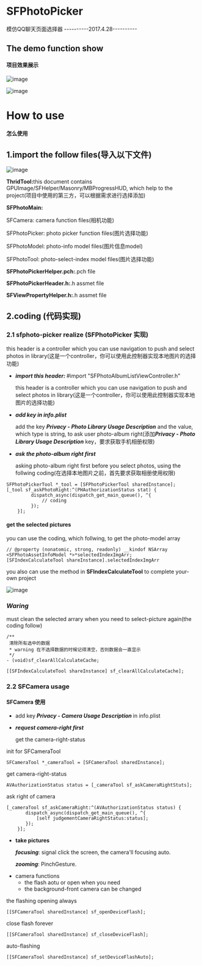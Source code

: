 # SFPhotoPicker
模仿QQ聊天页面选择器
----------2017.4.28----------
<h2>The demo function show</h2>
<h4>项目效果展示</h4>

![image](https://github.com/jufengliushao/SFPhotoPicker/blob/master/screen-pict/result-1.png)

![image](https://github.com/jufengliushao/SFPhotoPicker/blob/master/screen-pict/result-2.gif)

<h1>How to use</h1>
<h4>怎么使用</h4>
<h2>1.import the follow files(导入以下文件)</h2>

![image](https://github.com/jufengliushao/SFPhotoPicker/blob/master/screen-pict/code-list.png)

<p><b>ThridTool:</b>this document contains GPUImage/SFHelper/Masonry/MBProgressHUD, which help to the project(项目中使用的第三方，可以根据需求进行选择添加)</p>
<p><b>SFPhotoMain:</b></p>
<p>SFCamera: camera function files(相机功能)</p>
<p>SFPhotoPicker: photo picker function files(图片选择功能)</p>
<p>SFPhotoModel: photo-info model files(图片信息model)</p>
<p>SFPhotoTool: photo-select-index model files(图片选择功能)</p>
<p><b>SFPhotoPickerHelper.pch:</b>.pch file</p>
<p><b>SFPhotoPickerHeader.h:</b>.h assmet file</p>
<p><b>SFViewPropertyHelper.h:</b>.h assmet file</p>

<h2>2.coding (代码实现)</h2>
<h3>2.1 sfphoto-picker realize (SFPhotoPicker 实现)</h3>

<p>this header is a controller which you can use navigation to push and select photos in library(这是一个controller，你可以使用此控制器实现本地图片的选择功能)</p>
<ul>
<li><p><b><i>import this header: </i></b>#import "SFPhotoAlbumListViewController.h"</p></li>
<dt>this header is a controller which you can use navigation to push and select photos in library(这是一个controller，你可以使用此控制器实现本地图片的选择功能)</dt>
<li><p><b><i>add key in info.plist</i></b></p></li>
<dt>add the key <i><b>Privacy - Photo Library Usage Description</b></i> and the value, which type is string, to ask user photo-album right(添加<i><b>Privacy - Photo Library Usage Description</b></i> key，要求获取手机相册权限)</dt>
<li><p><b><i>ask the photo-album right first</i></b></p></li>
<dt>asking photo-album right first before you select photos, using the follwing coding(在选择本地图片之前，首先要求获取相册使用权限)
</dt>
</ul>

```objc
SFPhotoPickerTool *_tool = [SFPhotoPickerTool sharedInstance];
[_tool sf_askPhotoRight:^(PHAuthorizationStatus stat) {
         dispatch_async(dispatch_get_main_queue(), ^{
             // coding
         });
    }];
```
<h4>get the selected pictures</h4>
<p>you can use the coding, which follwing, to get the photo-model array</p>

```objc
// @property (nonatomic, strong, readonly) __kindof NSArray <SFPhotoAssetInfoModel *>*selectedIndexImgArr;
[SFIndexCalculateTool shareInstance].selectedIndexImgArr
```

<p>you also can use the method in <b><i></i>SFIndexCalculateTool</b> to complete your-own project</p>

![image](https://github.com/jufengliushao/SFPhotoPicker/blob/master/screen-pict/des-photoGet-2.png)

<h3><i>Waring</i></h3><p>must clean the selected arrary when you need to select-picture again(the coding follow)</p>

```objc
/**
 清除所有选中的数据
 * warning 在不选择数据的时候记得清空，否则数据会一直显示
 */
- (void)sf_clearAllCalculateCache;
```

```objc
[[SFIndexCalculateTool shareInstance] sf_clearAllCalculateCache];
```

<h3>2.2 SFCamera usage</h3>
<h4>SFCamera 使用</h4>
<ul>
<li><p>add key<b><i> Privacy - Camera Usage Description </i></b>in info.plist</p></li>
<li><p><b><i>request camera-right first</i></b></p></li>
<dt><p>get the camera-right-status</p></dt>
</ul>
init for SFCameraTool

```objc
SFCameraTool *_cameraTool = [SFCameraTool sharedInstance];
```

get camera-right-status

```objc
AVAuthorizationStatus status = [_cameraTool sf_askCameraRightStuts];
```
ask right of camera

```objc
[_cameraTool sf_askCameraRight:^(AVAuthorizationStatus status) {
       dispatch_async(dispatch_get_main_queue(), ^{
           [self judgementCameraRightStatus:status];
       });
    }];
```

<ul>
<li><b>take pictures</b></li>
<dt>
<p><b><i>focusing</i></b>: signal click the screen, the camera'll focusing auto.</p>
<p><b><i>zooming</i></b>: PinchGesture.</p>
</dt>
<li>camera functions
<ul>
<li>the flash aotu or open when you need</li>
<li>the background-front camera can be changed</li>
</ul>
</li>
</ul>

the flashing opening always

```objc
[[SFCameraTool sharedInstance] sf_openDeviceFlash];
```

close flash forever

```objc
[[SFCameraTool sharedInstance] sf_closeDeviceFlash];
```

auto-flashing

```objc
[[SFCameraTool sharedInstance] sf_setDeviceFlashAuto];
```
